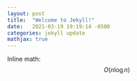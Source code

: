 ```yaml
---
layout: post
title:  "Welcome to Jekyll!"
date:   2021-03-19 19:19:14 -0500
categories: jekyll update
mathjax: true
--- 
```


Inline math: $$O(n\log n)$$